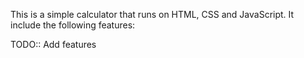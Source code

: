 This is a simple calculator that runs on HTML, CSS and JavaScript. It include the following features:

TODO:: Add features
